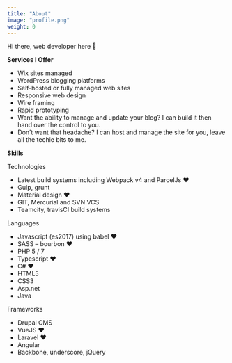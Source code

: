 ```yaml
---
title: "About"
image: "profile.png"
weight: 0
---
```


Hi there, web developer here 👋

**Services I Offer**

- Wix sites managed
- WordPress blogging platforms
- Self-hosted or fully managed web sites
- Responsive web design
- Wire framing
- Rapid prototyping
- Want the ability to manage and update your blog? I can build it then hand over the control to you.
- Don’t want that headache? I can host and manage the site for you, leave all the techie bits to me.

**Skills**

Technologies

- Latest build systems including Webpack v4 and ParcelJs ♥
- Gulp, grunt
- Material design ♥
- GIT, Mercurial and SVN VCS
- Teamcity, travisCI build systems

Languages

- Javascript (es2017) using babel ♥
- SASS – bourbon ♥
- PHP 5 / 7
- Typescript ♥
- C# ♥
- HTML5
- CSS3
- Asp.net
- Java

Frameworks

- Drupal CMS
- VueJS ♥
- Laravel ♥
- Angular
- Backbone, underscore, jQuery
